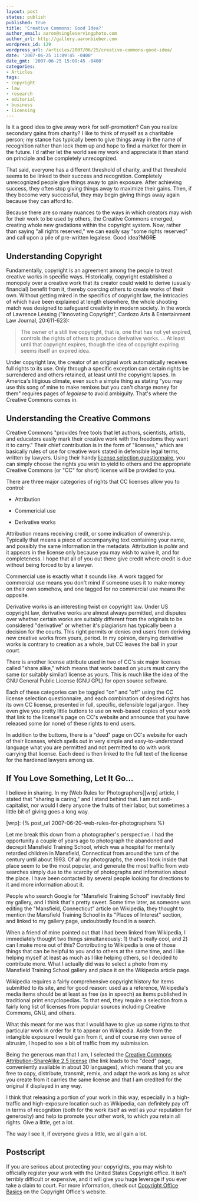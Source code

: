 ```yaml
---
layout: post
status: publish
published: true
title: 'Creative Commons: Good Idea?'
author_email: aaron@singleservingphoto.com
author_url: http://gallery.aaronbieber.com
wordpress_id: 129
wordpress_url: /articles/2007/06/25/creative-commons-good-idea/
date: '2007-06-25 11:09:45 -0400'
date_gmt: '2007-06-25 15:09:45 -0400'
categories:
- Articles
tags:
- copyright
- law
- research
- editorial
- business
- licensing
---
```


Is it a good idea to give away work for self-promotion? Can you realize
secondary gains from charity? I like to think of myself as a charitable person;
my stance has typically been to give things away in the name of recognition
rather than lock them up and hope to find a market for them in the future. I'd
rather let the world see my work and appreciate it than stand on principle and
be completely unrecognized.

That said, everyone has a different threshold of charity, and that threshold
seems to be linked to their success and recognition.  Completely unrecognized
people give things away to gain exposure. After achieving success, they often
stop giving things away to maximize their gains. Then, if they become very
successful, they may begin giving things away again because they can afford to.

Because there are so many nuances to the ways in which creators may wish for
their work to be used by others, the Creative Commons emerged, creating whole
new gradations within the copyright system. Now, rather than saying "all rights
reserved," we can easily say "some rights reserved" and call upon a pile of
pre-written legalese. Good idea?~~MORE~~

## Understanding Copyright

Fundamentally, copyright is an agreement among the people to treat creative
works in specific ways. Historically, copyright established a monopoly over a
creative work that its creator could wield to derive (usually financial) benefit
from it, thereby coercing others to create works of their own. Without getting
mired in the specifics of copyright law, the intricacies of which have been
explained at length elsewhere, the whole shooting match was designed to
safeguard creativity in modern society. In the words of Lawrence Lessing
("Innovating Copyright", Cardozo Arts & Entertainment Law Journal, 20:611-623):

> The owner of a still live copyright, that is, one that has not yet expired,
> controls the rights of others to produce derivative works. ...  At least until
> that copyright expires, though the idea of copyright expiring seems itself an
> expired idea.

Under copyright law, the creator of an original work automatically receives full
rights to its use. Only through a specific exception can certain rights be
surrendered and others retained, at least until the copyright lapses. In
America's litigious climate, even such a simple thing as stating "you may use
this song of mine to make remixes but you can't charge money for them" requires
pages of _legalese_ to avoid ambiguity. That's where the Creative Commons comes
in.

## Understanding the Creative Commons

Creative Commons "provides free tools that let authors, scientists, artists, and
educators easily mark their creative work with the freedoms they want it to
carry." Their chief contribution is in the form of "licenses," which are
basically rules of use for creative work stated in defensible legal terms,
written by lawyers. Using their
handy [license selection questionnaire](http://creativecommons.org/license/),
you can simply choose the rights you wish to yield to others and the appropriate
Creative Commons (or "CC" for short) license will be provided to you.

There are three major categories of rights that CC licenses allow you to
control:

* Attribution

* Commericial use

* Derivative works

Attribution means receiving credit, or some indication of ownership.  Typically
that means a piece of accompanying text containing your name, and possibly the
same information in the metadata. Attribution is *polite* and it appears in the
license only because you may wish to waive it, and for completeness. I hope that
all of you out there give credit where credit is due without being forced to by
a lawyer.

Commercial use is exactly what it sounds like. A work tagged for commercial use
means you don't mind if someone uses it to make money on their own somehow, and
one tagged for no commercial use means the opposite.

Derivative works is an interesting twist on copyright law. Under US copyright
law, derivative works are almost always permitted, and disputes over whether
certain works are suitably different from the originals to be considered
"derivative" or whether it's plagiarism has typically been a decision for the
courts. This right permits or denies end users from deriving new creative works
from yours, period. In my opinion, denying derivative works is contrary to
creation as a whole, but CC leaves the ball in your court.

There is another license attribute used in two of CC's six major licenses called
"share alike," which means that work based on yours must carry the same (or
suitably similar) license as yours. This is much like the idea of the GNU
General Public License (GNU GPL) for open source software.

Each of these categories can be toggled "on" and "off" using the CC license
selection questionnaire, and each combination of desired rights has its own CC
license, presented in full, specific, defensible legal jargon. They even give
you pretty little buttons to use on web-based copies of your work that link to
the license's page on CC's website and announce that you have released some (or
none) of these rights to end users.

In addition to the buttons, there is a "deed" page on CC's website for each of
their licenses, which spells out in very simple and easy-to-understand language
what you are permitted and not permitted to do with work carrying that
license. Each deed is then linked to the full text of the license for the
hardened lawyers among us.

## If You Love Something, Let It Go...

I believe in sharing. In my [Web Rules for Photographers][wrp] article, I stated
that "sharing is caring," and I stand behind that. I am not anti-capitalist, nor
would I deny anyone the fruits of their labor, but sometimes a little bit of
giving goes a long way.

[wrp]: {% post_url 2007-06-20-web-rules-for-photographers %}

Let me break this down from a photographer's perspective. I had the opportunity
a couple of years ago to photograph the abandoned and decrepit Mansfield
Training School, which was a hospital for mentally retarded children in
Mansfield, Connecticut from around the turn of the century until about 1993. Of
all my photographs, the ones I took inside that place seem to be the most
popular, and generate the most traffic from web searches simply due to the
scarcity of photographs and information about the place. I have been contacted
by several people looking for directions to it and more information about it.

People who search Google for "Mansfield Training School" inevitably find my
gallery, and I think that's pretty sweet. Some time later, as someone was
editing the "Mansfield, Connecticut" article on Wikipedia, they thought to
mention the Mansfield Training School in its "Places of Interest" section, and
linked to my gallery page, undoubtedly found in a search.

When a friend of mine pointed out that I had been linked from Wikipedia, I
immediately thought two things simultaneously: 1) that's really cool, and 2) can
I make more out of this? Contributing to Wikipedia is one of those things that
can be helpful to you and to others at the same time, and I like helping myself
at least as much as I like helping others, so I decided to contribute more. What
I actually did was to select a photo from my Mansfield Training School gallery
and place it on the Wikipedia article page.

Wikipedia requires a fairly comprehensive copyright history for items submitted
to its site, and for good reason: used as a reference, Wikipedia's media items
should be at least as free (as in speech) as items published in traditional
print encyclopedias. To that end, they require a selection from a fairly long
list of licenses from popular sources including Creative Commons, GNU, and
others.

What this meant for me was that I would have to give up some rights to that
particular work in order for it to appear on Wikipedia. Aside from the
intangible exposure I would gain from it, and of course my own sense of
altrusim, I hoped to see a bit of traffic from my submission.

Being the generous man that I am, I selected
the [Creative Commons Attribution-ShareAlike 2.5 license][ccas] (the link leads
to the "deed" page, conveniently available in about 30 languages), which means
that you are free to copy, distribute, transmit, remix, and adapt the work as
long as what you create from it carries the same license and that I am credited
for the original if displayed in any way.

[ccas]: http://creativecommons.org/licenses/by-sa/2.5/

I think that releasing a portion of your work in this way, especially in a
high-traffic and high-exposure location such as Wikipedia, can definitely pay
off in terms of recognition (both for the work itself as well as your reputation
for generosity) and help to promote your other work, to which you retain all
rights. Give a little, get a lot.

The way I see it, if everyone gives a little, we all gain a lot.

## Postscript

If you are serious about protecting your copyrights, you may wish to officially
register your work with the United States Copyright office.  It isn't terribly
difficult or expensive, and it will give you huge leverage if you ever take a
claim to court. For more information, check out [Copyright Office Basics][cob]
on the Copyright Office's website.

[cob]: https://www.copyright.gov/register/performing.html
